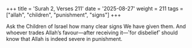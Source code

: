 +++
title = 'Surah 2, Verses 211'
date = '2025-08-27'
weight = 211
tags = ["allah", "children", "punishment", "signs"]
+++

Ask the Children of Israel how many clear signs We have given them. And whoever trades Allah’s favour—after receiving it—˹for disbelief˺ should know that Allah is indeed severe in punishment.
